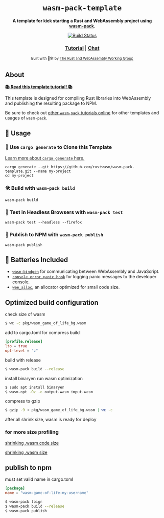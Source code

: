 <div align="center">

  <h1><code>wasm-pack-template</code></h1>

  <strong>A template for kick starting a Rust and WebAssembly project using <a href="https://github.com/rustwasm/wasm-pack">wasm-pack</a>.</strong>

  <p>
    <a href="https://travis-ci.org/rustwasm/wasm-pack-template"><img src="https://img.shields.io/travis/rustwasm/wasm-pack-template.svg?style=flat-square" alt="Build Status" /></a>
  </p>

  <h3>
    <a href="https://rustwasm.github.io/docs/wasm-pack/tutorials/npm-browser-packages/index.html">Tutorial</a>
    <span> | </span>
    <a href="https://discordapp.com/channels/442252698964721669/443151097398296587">Chat</a>
  </h3>

  <sub>Built with 🦀🕸 by <a href="https://rustwasm.github.io/">The Rust and WebAssembly Working Group</a></sub>
</div>

## About

[**📚 Read this template tutorial! 📚**][template-docs]

This template is designed for compiling Rust libraries into WebAssembly and
publishing the resulting package to NPM.

Be sure to check out [other `wasm-pack` tutorials online][tutorials] for other
templates and usages of `wasm-pack`.

[tutorials]: https://rustwasm.github.io/docs/wasm-pack/tutorials/index.html
[template-docs]: https://rustwasm.github.io/docs/wasm-pack/tutorials/npm-browser-packages/index.html

## 🚴 Usage

### 🐑 Use `cargo generate` to Clone this Template

[Learn more about `cargo generate` here.](https://github.com/ashleygwilliams/cargo-generate)

```
cargo generate --git https://github.com/rustwasm/wasm-pack-template.git --name my-project
cd my-project
```

### 🛠️ Build with `wasm-pack build`

```
wasm-pack build
```

### 🔬 Test in Headless Browsers with `wasm-pack test`

```
wasm-pack test --headless --firefox
```

### 🎁 Publish to NPM with `wasm-pack publish`

```
wasm-pack publish
```

## 🔋 Batteries Included

* [`wasm-bindgen`](https://github.com/rustwasm/wasm-bindgen) for communicating
  between WebAssembly and JavaScript.
* [`console_error_panic_hook`](https://github.com/rustwasm/console_error_panic_hook)
  for logging panic messages to the developer console.
* [`wee_alloc`](https://github.com/rustwasm/wee_alloc), an allocator optimized
  for small code size.

## Optimized build configuration

check size of wasm
```bash
$ wc -c pkg/wasm_game_of_life_bg.wasm
```

add to cargo.toml for compress build
```toml
[profile.release]
lto = true
opt-level = "z"
```

build with release
```bash
$ wasm-pack build --release
```


install binaryen run wasm optimization
```bash
$ sudo apt install binaryen
$ wasm-opt -Oz -o output.wasm input.wasm
```

compress to gzip
```bash
$ gzip -9 < pkg/wasm_game_of_life_bg.wasm | wc -c
```

after all shrink size, wasm is ready for deploy

### for more size profiling

[shrinking .wasm code size](https://rustwasm.github.io/docs/book/reference/code-size.html#shrinking-wasm-code-size)

[shrinking .wasm size](https://rustwasm.github.io/docs/book/game-of-life/code-size.html#how-small-can-we-get-our-game-of-life-wasm-binary-via-build-configuration)

## publish to npm

must set valid name in cargo.toml
```toml
[package]
name = "wasm-game-of-life-my-username"
```

```bash
$ wasm-pack loign
$ wasm-pack build --release
$ wasm-pack publish
```
